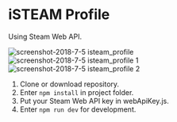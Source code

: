 # iSTEAM Profile
Using Steam Web API.

![screenshot-2018-7-5 isteam_profile](https://user-images.githubusercontent.com/35805922/42315597-86221622-8050-11e8-8fac-59393d3ee7eb.png)
![screenshot-2018-7-5 isteam_profile 1](https://user-images.githubusercontent.com/35805922/42314763-70c0564c-804e-11e8-9f52-23bbd557bf67.png)
![screenshot-2018-7-5 isteam_profile 2](https://user-images.githubusercontent.com/35805922/42314784-7ac3c9ee-804e-11e8-9d6c-6e940c9e8580.png)


1. Clone or download repository.
2. Enter <code>npm install</code> in project folder.
3. Put your Steam Web API key in webApiKey.js.
4. Enter <code>npm run dev</code> for development.